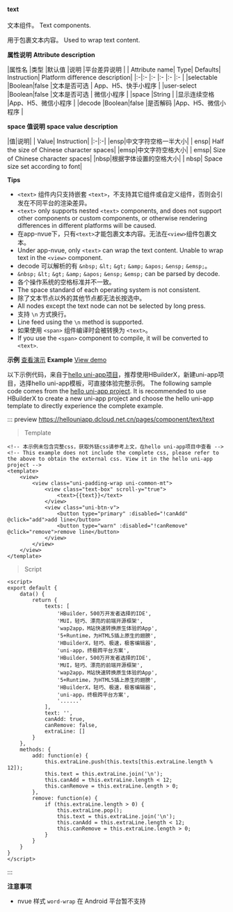 #### text
文本组件。
Text components.

用于包裹文本内容。
Used to wrap text content.

**属性说明**
**Attribute description**

|属性名		|类型	|默认值	|说明			|平台差异说明				|
| Attribute name| Type| Defaults| Instruction| Platform difference description|
|:-|:-			|:-		|:-		|:-				|:-						|
|selectable	|Boolean|false	|文本是否可选	|	App、H5、快手小程序	|
|user-select	|Boolean|false	|文本是否可选	| 微信小程序 |
|space		|String	|		|显示连续空格	|App、H5、微信小程序	|
|decode		|Boolean|false	|是否解码		|App、H5、微信小程序	|

**space 值说明**
**space value description**

|值|说明|
| Value| Instruction|
|:-|:-|
|ensp|中文字符空格一半大小|
| ensp| Half the size of Chinese character spaces|
|emsp|中文字符空格大小|
| emsp| Size of Chinese character spaces|
|nbsp|根据字体设置的空格大小|
| nbsp| Space size set according to font|

**Tips**

- `<text>` 组件内只支持嵌套 `<text>`，不支持其它组件或自定义组件，否则会引发在不同平台的渲染差异。
- `<text>` only supports nested `<text>` components, and does not support other components or custom components, or otherwise rendering differences in different platforms will be caused.
- 在app-nvue下，只有`<text>`才能包裹文本内容。无法在`<view>`组件包裹文本。
- Under app-nvue, only `<text>` can wrap the text content. Unable to wrap text in the `<view>` component.
- decode 可以解析的有 `&nbsp;` `&lt;` `&gt;` `&amp;` `&apos;` `&ensp;` `&emsp;`。
- `&nbsp;` `&lt;` `&gt;` `&amp;` `&apos;` `&ensp;` `&emsp;` can be parsed by decode.
- 各个操作系统的空格标准并不一致。
- The space standard of each operating system is not consistent.
- 除了文本节点以外的其他节点都无法长按选中。
- All nodes except the text node can not be selected by long press.
- 支持 `\n` 方式换行。
- Line feed using the `\n` method is supported.
- 如果使用 `<span>` 组件编译时会被转换为 `<text>`。
- If you use the `<span>` component to compile, it will be converted to `<text>`.

**示例** [查看演示](https://hellouniapp.dcloud.net.cn/pages/component/text/text)
**Example** [View demo](https://hellouniapp.dcloud.net.cn/pages/component/text/text)

以下示例代码，来自于[hello uni-app项目](https://github.com/dcloudio/hello-uniapp)，推荐使用HBuilderX，新建uni-app项目，选择hello uni-app模板，可直接体验完整示例。
The following sample code comes from the [hello uni-app project](https://github.com/dcloudio/hello-uniapp). It is recommended to use HBuilderX to create a new uni-app project and choose the hello uni-app template to directly experience the complete example.

::: preview https://hellouniapp.dcloud.net.cn/pages/component/text/text
> Template
```vue
<!-- 本示例未包含完整css，获取外链css请参考上文，在hello uni-app项目中查看 -->
<!-- This example does not include the complete css, please refer to the above to obtain the external css. View it in the hello uni-app project -->
<template>
	<view>
		<view class="uni-padding-wrap uni-common-mt">
			<view class="text-box" scroll-y="true">
				<text>{{text}}</text>
			</view>
			<view class="uni-btn-v">
				<button type="primary" :disabled="!canAdd" @click="add">add line</button>
				<button type="warn" :disabled="!canRemove" @click="remove">remove line</button>
			</view>
		</view>
	</view>
</template>
```
> Script
```vue
<script>
export default {
    data() {
        return {
            texts: [
                'HBuilder，500万开发者选择的IDE',
                'MUI，轻巧、漂亮的前端开源框架',
                'wap2app，M站快速转换原生体验的App',
                '5+Runtime，为HTML5插上原生的翅膀',
                'HBuilderX，轻巧、极速，极客编辑器',
                'uni-app，终极跨平台方案',
                'HBuilder，500万开发者选择的IDE',
                'MUI，轻巧、漂亮的前端开源框架',
                'wap2app，M站快速转换原生体验的App',
                '5+Runtime，为HTML5插上原生的翅膀',
                'HBuilderX，轻巧、极速，极客编辑器',
                'uni-app，终极跨平台方案',
                '......'
            ],
            text: '',
            canAdd: true,
            canRemove: false,
            extraLine: []
        }
    },
    methods: {
        add: function(e) {
            this.extraLine.push(this.texts[this.extraLine.length % 12]);
            this.text = this.extraLine.join('\n');
            this.canAdd = this.extraLine.length < 12;
            this.canRemove = this.extraLine.length > 0;
        },
        remove: function(e) {
            if (this.extraLine.length > 0) {
                this.extraLine.pop();
                this.text = this.extraLine.join('\n');
                this.canAdd = this.extraLine.length < 12;
                this.canRemove = this.extraLine.length > 0;
            }
        }
    }
}
</script>
```
:::


**注意事项**

- nvue 样式 `word-wrap` 在 Android 平台暂不支持
